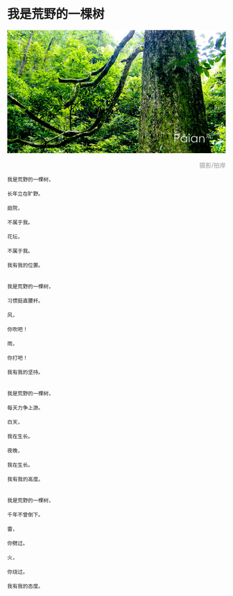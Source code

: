 # 我是荒野的一棵树

![荒野的一棵树](images/huangyedeyikeshu.jpg)
<div style="margin-top:5px;color:#999;text-align:right;">摄影/拍岸</div>

```
我是荒野的一棵树，

长年立在旷野。

庭院，

不属于我。

花坛，

不属于我。

我有我的位置。


我是荒野的一棵树，

习惯挺直腰杆。

风，

你吹吧！

雨，

你打吧！

我有我的坚持。


我是荒野的一棵树，

每天力争上游。

白天，

我在生长。

夜晚，

我在生长。

我有我的高度。


我是荒野的一棵树，

千年不曾倒下。

雷，

你劈过。

火，

你烧过。

我有我的态度。

```